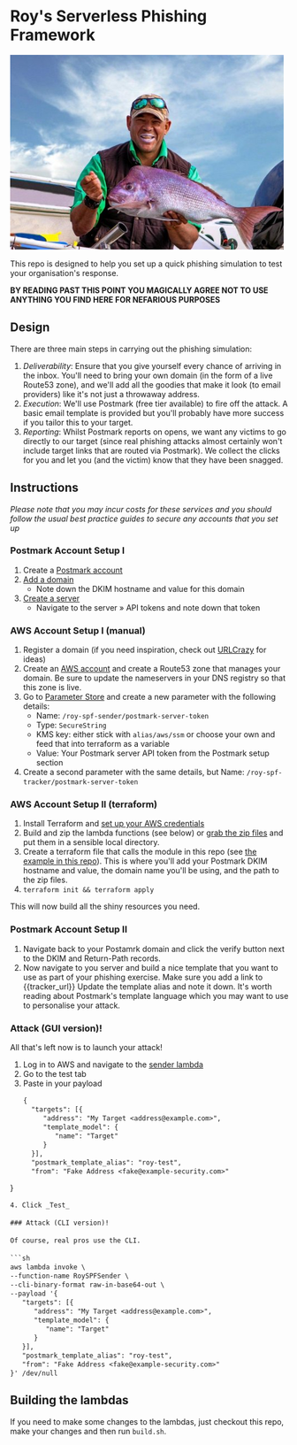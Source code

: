 # Roy's Serverless Phishing Framework

![Andrew Symonds holding a you beaut snapper](./roy-spf.jpg)

This repo is designed to help you set up a quick phishing simulation to test
your organisation's response.

__BY READING PAST THIS POINT YOU MAGICALLY AGREE NOT TO USE ANYTHING YOU FIND
HERE FOR NEFARIOUS PURPOSES__

## Design

There are three main steps in carrying out the phishing simulation:

1. _Deliverability_: Ensure that you give yourself every chance of arriving in
   the inbox. You'll need to bring your own domain (in the form of a live
   Route53 zone), and we'll add all the goodies that make it look (to email
   providers) like it's not just a throwaway address.
2. _Execution_: We'll use Postmark (free tier available) to fire off the attack.
   A basic email template is provided but you'll probably have more success if
   you tailor this to your target.
3. _Reporting_: Whilst Postmark reports on opens, we want any victims to go
   directly to our target (since real phishing attacks almost certainly won't
   include target links that are routed via Postmark). We collect the clicks for
   you and let you (and the victim) know that they have been snagged.


## Instructions

_Please note that you may incur costs for these services and you should follow
the usual best practice guides to secure any accounts that you set up_

### Postmark Account Setup I

1. Create a [Postmark account](https://account.postmarkapp.com/sign_up)
2. [Add a domain](https://account.postmarkapp.com/signatures/add)
   - Note down the DKIM hostname and value for this domain
3. [Create a server](https://account.postmarkapp.com/servers/new)
   - Navigate to the server » API tokens and note down that token

### AWS Account Setup I (manual)

1. Register a domain (if you need inspiration, check out
   [URLCrazy](https://github.com/urbanadventurer/urlcrazy) for ideas)
2. Create an [AWS account](https://portal.aws.amazon.com/billing/signup#/start)
   and create a Route53 zone that manages your domain. Be sure to update the
   nameservers in your DNS registry so that this zone is live.
3. Go to [Parameter Store](https://ap-southeast-2.console.aws.amazon.com/systems-manager/parameters/create)
   and create a new parameter with the following details:
    - Name: `/roy-spf-sender/postmark-server-token`
    - Type: `SecureString`
    - KMS key: either stick with `alias/aws/ssm` or choose your own and feed
      that into terraform as a variable
    - Value: Your Postmark server API token from the Postmark setup section
4. Create a second parameter with the same details, but Name:
   `/roy-spf-tracker/postmark-server-token`

### AWS Account Setup II (terraform)

1. Install Terraform and
   [set up your AWS credentials](https://registry.terraform.io/providers/hashicorp/aws/latest/docs)
2. Build and zip the lambda functions (see below) or
   [grab the zip files](https://github.com/sjauld/roy-spf/releases/tag/v0.1.0)
   and put them in a sensible local directory.
2. Create a terraform file that calls the module in this repo (see
   [the example in this repo](./infra/example/main.tf)). This is where you'll
   add your Postmark DKIM hostname and value, the domain name you'll be using,
   and the path to the zip files.
3. `terraform init && terraform apply`

This will now build all the shiny resources you need.

### Postmark Account Setup II

1. Navigate back to your Postamrk domain and click the verify button next to the
   DKIM and Return-Path records.
2. Now navigate to you server and build a nice template that you want to use as
   part of your phishing exercise. Make sure you add a link to {{tracker_url}} Update the template alias and note it down.
   It's worth reading about Postmark's template language which you may want to
   use to personalise your attack.

### Attack (GUI version)!

All that's left now is to launch your attack!

1. Log in to AWS and navigate to the
   [sender lambda](https://ap-southeast-2.console.aws.amazon.com/lambda/home?region=ap-southeast-2#/functions/RoySPFSender?tab=code)
2. Go to the test tab
3. Paste in your payload
   ```
   {
     "targets": [{
        "address": "My Target <address@example.com>",
        "template_model": {
           "name": "Target"
        }
     }],
     "postmark_template_alias": "roy-test",
     "from": "Fake Address <fake@example-security.com>"
  }
  ```
4. Click _Test_

### Attack (CLI version)!

Of course, real pros use the CLI.

```sh
aws lambda invoke \
  --function-name RoySPFSender \
  --cli-binary-format raw-in-base64-out \
  --payload '{
     "targets": [{
        "address": "My Target <address@example.com>",
        "template_model": {
           "name": "Target"
        }
     }],
     "postmark_template_alias": "roy-test",
     "from": "Fake Address <fake@example-security.com>"
  }' /dev/null
```

## Building the lambdas

If you need to make some changes to the lambdas, just checkout this repo, make
your changes and then run `build.sh`.
